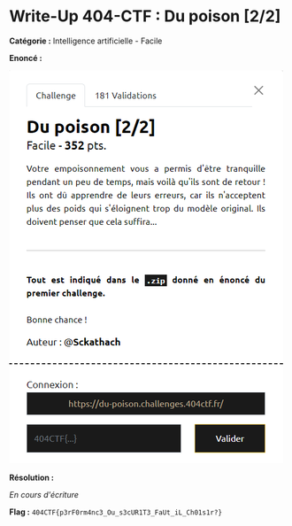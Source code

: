# Write-Up 404-CTF : Du poison [2/2]

__Catégorie :__ Intelligence artificielle - Facile

**Enoncé :**

![Enoncé](images/enonce.png)

**Résolution :**

_En cours d'écriture_

**Flag :** `404CTF{p3rF0rm4nc3_Ou_s3cUR1T3_FaUt_iL_Ch01s1r?}`